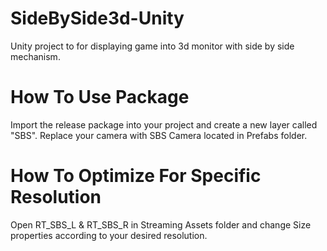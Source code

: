 # SideBySide3d-Unity
Unity project to for displaying game into 3d monitor with side by side mechanism.

# How To Use Package
Import the release package into your project and create a new layer called "SBS". Replace your camera with SBS Camera located in Prefabs folder.

# How To Optimize For Specific Resolution
Open RT_SBS_L & RT_SBS_R in Streaming Assets folder and change Size properties according to your desired resolution.
